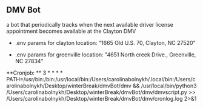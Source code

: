 ## DMV Bot

a bot that periodically tracks when the next available driver license appointment becomes available at the Clayton DMV

- .env params for clayton location: "1665 Old U.S. 70, Clayton, NC 27520"
  
- .env params for greenville location: "4651 North creek Drive., Greenville, NC 27834"

**Cronjob: **
3 * * * * PATH=/usr/bin:/bin:/usr/local/bin:/Users/carolinabolnykh/.local/bin:/Users/carolinabolnykh/Desktop/winterBreak/dmvBot/dmv && /usr/local/bin/python3 /Users/carolinabolnykh/Desktop/winterBreak/dmvBot/dmv/dmvscript.py >> /Users/carolinabolnykh/Desktop/winterBreak/dmvBot/dmv/cronlog.log 2>&1
